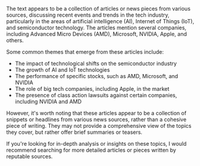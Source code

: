 The text appears to be a collection of articles or news pieces from various sources, discussing recent events and trends in the tech industry, particularly in the areas of artificial intelligence (AI), Internet of Things (IoT), and semiconductor technology. The articles mention several companies, including Advanced Micro Devices (AMD), Microsoft, NVIDIA, Apple, and others.

Some common themes that emerge from these articles include:

* The impact of technological shifts on the semiconductor industry
* The growth of AI and IoT technologies
* The performance of specific stocks, such as AMD, Microsoft, and NVIDIA
* The role of big tech companies, including Apple, in the market
* The presence of class action lawsuits against certain companies, including NVIDIA and AMD

However, it's worth noting that these articles appear to be a collection of snippets or headlines from various news sources, rather than a cohesive piece of writing. They may not provide a comprehensive view of the topics they cover, but rather offer brief summaries or teasers.

If you're looking for in-depth analysis or insights on these topics, I would recommend searching for more detailed articles or pieces written by reputable sources.